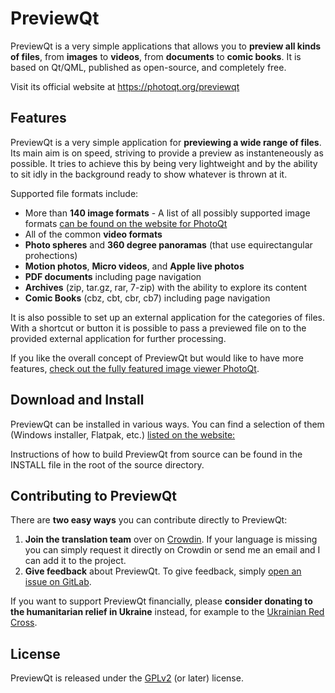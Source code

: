 # PreviewQt

PreviewQt is a very simple applications that allows you to **preview all kinds of files**, from **images** to **videos**, from **documents** to **comic books**. It is based on Qt/QML, published as open-source, and completely free.

Visit its official website at https://photoqt.org/previewqt

## Features

PreviewQt is a very simple application for **previewing a wide range of files**. Its main aim is on speed, striving to provide a preview as instanteneously as possible. It tries to achieve this by being very lightweight and by the ability to sit idly in the background ready to show whatever is thrown at it.

Supported file formats include:

- More than **140 image formats** - A list of all possibly supported image formats [can be found on the website for PhotoQt](https://photoqt.org/formats)
- All of the common **video formats**
- **Photo spheres** and **360 degree panoramas** (that use equirectangular prohections)
- **Motion photos**, **Micro videos**, and **Apple live photos**
- **PDF documents** including page navigation
- **Archives** (zip, tar.gz, rar, 7-zip) with the ability to explore its content
- **Comic Books** (cbz, cbt, cbr, cb7) including page navigation

It is also possible to set up an external application for the categories of files. With a shortcut or button it is possible to pass a previewed file on to the provided external application for further processing.

If you like the overall concept of PreviewQt but would like to have more features, [check out the fully featured image viewer PhotoQt](https://photoqt.org).


## Download and Install

PreviewQt can be installed in various ways. You can find a selection of them (Windows installer, Flatpak, etc.) [listed on the website:](https://photoqt.org/previewqt)

Instructions of how to build PreviewQt from source can be found in the INSTALL file in the root of the source directory.


## Contributing to PreviewQt

There are **two easy ways** you can contribute directly to PreviewQt:

1. **Join the translation team** over on [Crowdin](https://translate.photoqt.org/). If your language is missing you can simply request it directly on Crowdin or send me an email and I can add it to the project.
2. **Give feedback** about PreviewQt. To give feedback, simply [open an issue on GitLab](https://gitlab.com/luspi/previewqt/-/issues/new).

If you want to support PreviewQt financially, please **consider donating to the humanitarian relief in Ukraine** instead, for example to the [Ukrainian Red Cross](https://go.luspi.de/ukraine).


## License

PreviewQt is released under the [GPLv2](http://www.gnu.org/licenses/old-licenses/gpl-2.0.txt) (or later) license.

